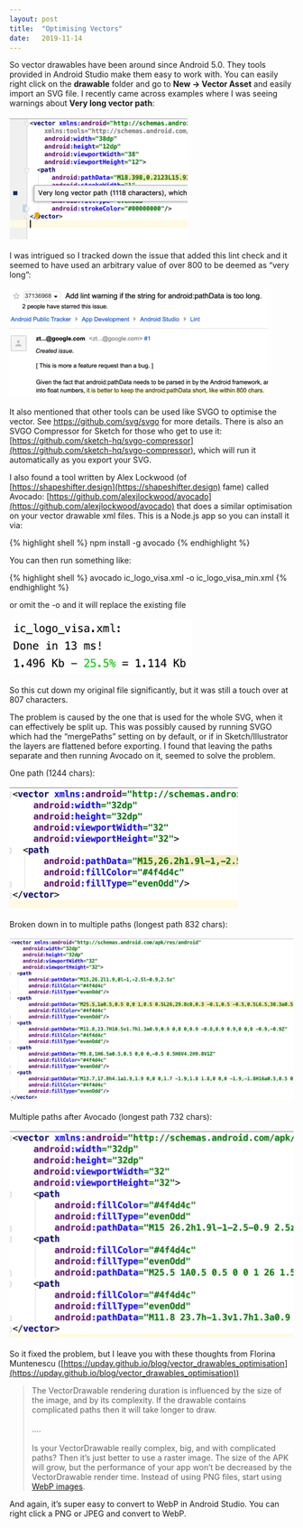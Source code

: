 ```yaml
---
layout: post
title:  "Optimising Vectors"
date:   2019-11-14
---
```

So vector drawables have been around since Android 5.0. They tools provided in Android Studio make them easy to work with. You can easily right click on the **drawable** folder and go to **New -> Vector Asset** and easily import an SVG file. I recently came across examples where I was seeing warnings about **Very long vector path**:
<br/><br/>
![very long vector path](/images/optimising_vectors/very_long_vector_path_large.png)
<br/><br/>
I was intrigued so I tracked down the issue that added this lint check and it seemed to have used an arbitrary value of over 800 to be deemed as “very long”:
<br/><br/>
![lint warning issue](/images/optimising_vectors/lint_warning_issue.png)
<br/><br/>
It also mentioned that other tools can be used like SVGO to optimise the vector. See https://github.com/svg/svgo for more details. There is also an SVGO Compressor for Sketch for those who get to use it: [https://github.com/sketch-hq/svgo-compressor](https://github.com/sketch-hq/svgo-compressor), which will run it automatically as you export your SVG.

I also found a tool written by Alex Lockwood (of [https://shapeshifter.design](https://shapeshifter.design) fame) called Avocado: [https://github.com/alexjlockwood/avocado](https://github.com/alexjlockwood/avocado) that does a similar optimisation on your vector drawable xml files. This is a Node.js app so you can install it via:

{% highlight shell %}
npm install -g avocado
{% endhighlight %}

You can then run something like:

{% highlight shell %}
avocado ic_logo_visa.xml -o ic_logo_visa_min.xml
{% endhighlight %}

or omit the -o and it will replace the existing file
<br/><br/>
![avocado results](/images/optimising_vectors/avocado_results.png)
<br/><br/>
So this cut down my original file significantly, but it was still a touch over at 807 characters.

The problem is caused by the one that is used for the whole SVG, when it can effectively be split up. This was possibly caused by running SVGO which had the “mergePaths” setting on by default, or if in Sketch/Illustrator the layers are flattened before exporting. I found that leaving the paths separate and then running Avocado on it, seemed to solve the problem.

One path (1244 chars):
<br/><br/>
![one path](/images/optimising_vectors/one_path.png)
<br/><br/>
Broken down in to multiple paths (longest path 832 chars):
<br/><br/>
![multiple paths](/images/optimising_vectors/multiple_paths.png)
<br/><br/>
Multiple paths after Avocado (longest path 732 chars):
<br/><br/>
![multiple paths after avocado](/images/optimising_vectors/multiple_paths_after_avocado.png)
<br/><br/>
So it fixed the problem, but I leave you with these thoughts from Florina Muntenescu ([https://upday.github.io/blog/vector_drawables_optimisation](https://upday.github.io/blog/vector_drawables_optimisation))

> The VectorDrawable rendering duration is influenced by the size of the image, and by its complexity. If the drawable contains complicated paths then it will take longer to draw. <br/><br/> …. <br/><br/> Is your VectorDrawable really complex, big, and with complicated paths? Then it’s just better to use a raster image. The size of the APK will grow, but the performance of your app won’t be decreased by the VectorDrawable render time. Instead of using PNG files, start using [WebP images](https://developers.google.com/speed/webp/).


And again, it’s super easy to convert to WebP in Android Studio. You can right click a PNG or JPEG and convert to WebP.